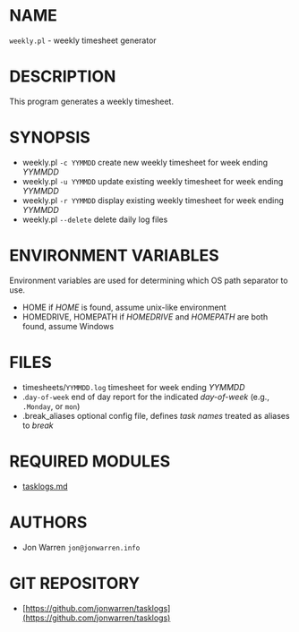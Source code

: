 # NAME

`weekly.pl` - weekly timesheet generator

# DESCRIPTION

This program generates a weekly timesheet.

# SYNOPSIS

- weekly.pl `-c YYMMDD`
    create new weekly timesheet for week ending _YYMMDD_
- weekly.pl `-u YYMMDD`
    update existing weekly timesheet for week ending _YYMMDD_
- weekly.pl `-r YYMMDD`
    display existing weekly timesheet for week ending _YYMMDD_
- weekly.pl `--delete`
    delete daily log files

# ENVIRONMENT VARIABLES 

Environment variables are used for determining which OS path separator to use.

- HOME
    if _HOME_ is found, assume unix-like environment
- HOMEDRIVE, HOMEPATH
    if _HOMEDRIVE_ and _HOMEPATH_ are both found, assume Windows

# FILES

- timesheets/`YYMMDD.log`
    timesheet for week ending _YYMMDD_
- .`day-of-week`
    end of day report for the indicated _day-of-week_ (e.g., `.Monday`, or `mon`)
- .break\_aliases
    optional config file, defines _task names_ treated as aliases to _break_

# REQUIRED MODULES

- [tasklogs.md](tasklogs.md)

# AUTHORS

- Jon Warren `jon@jonwarren.info`

# GIT REPOSITORY

- [https://github.com/jonwarren/tasklogs](https://github.com/jonwarren/tasklogs)
